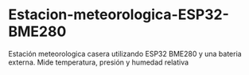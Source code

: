 # Estacion-meteorologica-ESP32-BME280
Estación meteorologica casera utilizando ESP32 BME280 y una bateria externa. Mide temperatura, presión y humedad relativa

